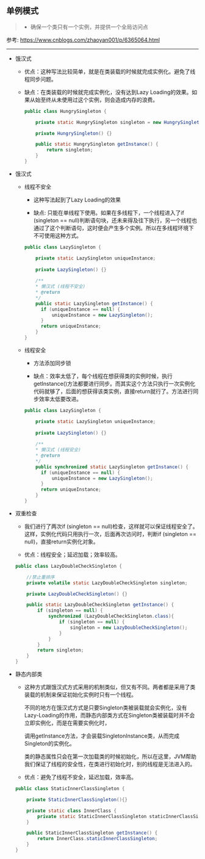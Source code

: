## 单例模式

 > * 确保一个类只有一个实例，并提供一个全局访问点
 
 参考: https://www.cnblogs.com/zhaoyan001/p/6365064.html

---

  + 饿汉式
  
    - 优点：这种写法比较简单，就是在类装载的时候就完成实例化。避免了线程同步问题。
  
    - 缺点：在类装载的时候就完成实例化，没有达到Lazy Loading的效果。如果从始至终从未使用过这个实例，则会造成内存的浪费。

        ```java
        public class HungrySingleton {
        
            private static HungrySingleton singleton = new HungrySingleton();
        
            private HungrySingleton() {}
        
            public static HungrySingleton getInstance() {
                return singleton;
            }
        }
        ```

  + 饿汉式
  
    - 线程不安全
    
        + 这种写法起到了Lazy Loading的效果
        
        + 缺点: 只能在单线程下使用。如果在多线程下，一个线程进入了if (singleton == null)判断语句块，还未来得及往下执行，另一个线程也通过了这个判断语句，这时便会产生多个实例。所以在多线程环境下不可使用这种方式。
        
        ```java
        public class LazySingleton {
        
            private static LazySingleton uniqueInstance;
            
            private LazySingleton() {}
            
            /**
            * 懒汉式 (线程不安全)
            * @return
            */
            public static LazySingleton getInstance() {
              if (uniqueInstance == null) {
                  uniqueInstance = new LazySingleton();
              }
              return uniqueInstance;
            }
        }
        ```
        
    - 线程安全
    
        + 方法添加同步锁
        
        + 缺点：效率太低了，每个线程在想获得类的实例时候，执行getInstance()方法都要进行同步。而其实这个方法只执行一次实例化代码就够了，后面的想获得该类实例，直接return就行了。方法进行同步效率太低要改进。
    
        ```java
        public class LazySingleton {
        
            private static LazySingleton uniqueInstance;
            
            private LazySingleton() {}
            
            /**
            * 懒汉式 (线程安全)
            * @return
            */
            public synchronized static LazySingleton getInstance() {
              if (uniqueInstance == null) {
                  uniqueInstance = new LazySingleton();
              }
              return uniqueInstance;
            }
        }
        ```
        
  + 双重检查
  
    - 我们进行了两次if (singleton == null)检查，这样就可以保证线程安全了。这样，实例化代码只用执行一次，后面再次访问时，判断if (singleton == null)，直接return实例化对象。 
    
    - 优点：线程安全；延迟加载；效率较高。
    
    ```java
    public class LazyDoubleCheckSingleton {
    
        //禁止重排序
        private volatile static LazyDoubleCheckSingleton singleton;
    
        private LazyDoubleCheckSingleton() {}
    
        public static LazyDoubleCheckSingleton getInstance() {
            if (singleton == null) {
                synchronized (LazyDoubleCheckSingleton.class){
                    if (singleton == null) {
                        singleton = new LazyDoubleCheckSingleton();
                    }
                }
            }
            return singleton;
        }
    }
    ```

  + 静态内部类
  
    - 这种方式跟饿汉式方式采用的机制类似，但又有不同。两者都是采用了类装载的机制来保证初始化实例时只有一个线程。
    
      不同的地方在饿汉式方式是只要Singleton类被装载就会实例化，没有Lazy-Loading的作用，而静态内部类方式在Singleton类被装载时并不会立即实例化，而是在需要实例化时，
      
      调用getInstance方法，才会装载SingletonInstance类，从而完成Singleton的实例化。
      
       类的静态属性只会在第一次加载类的时候初始化，所以在这里，JVM帮助我们保证了线程的安全性，在类进行初始化时，别的线程是无法进入的。
  
    - 优点：避免了线程不安全，延迟加载，效率高。
  
    ```java
    public class StaticInnerClassSingleton {
    
        private StaticInnerClassSingleton(){}
    
        private static class InnerClass {
            private static StaticInnerClassSingleton staticInnerClassSingleton = new StaticInnerClassSingleton();
        }
    
        public StaticInnerClassSingleton getInstance() {
            return InnerClass.staticInnerClassSingleton;
        }
    }
    ```
  